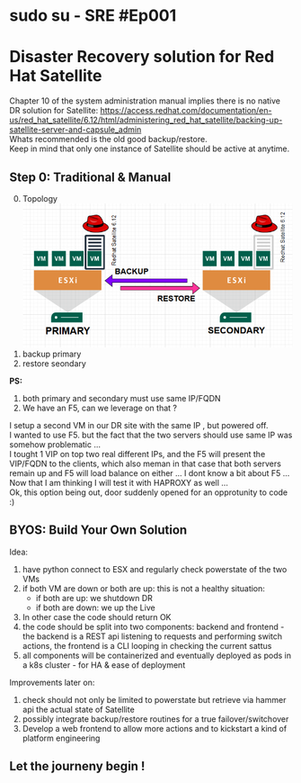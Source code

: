 # sudo su - SRE #Ep001
# Disaster Recovery solution for Red Hat Satellite
Chapter 10 of the system administration manual implies there is no native DR solution for Satellite: https://access.redhat.com/documentation/en-us/red_hat_satellite/6.12/html/administering_red_hat_satellite/backing-up-satellite-server-and-capsule_admin   
Whats recommended is the old good backup/restore.  
Keep in mind that only one instance of Satellite should be active at anytime.

## Step 0: Traditional & Manual

0. Topology
   ![](images/topo1.PNG)   
2. backup primary  
3. restore seondary
   
**PS:** 
1) both primary and secondary must use same IP/FQDN
2) We have an F5, can we leverage on that ?
   
I setup a second VM in our DR site with the same IP , but powered off.  
I wanted to use F5. but the fact that the two servers should use same IP was somehow problematic ...  
I tought 1 VIP on top two real different IPs, and the F5 will present the VIP/FQDN to the clients, which also meman in that case that both servers remain up and F5 will load balance on either ... 
I dont know a bit about F5 ...  
Now that I am thinking I will test it with HAPROXY as well ...   
Ok, this option being out, door suddenly opened for an opprotunity to code :)   

## BYOS: Build Your Own Solution   
Idea:  
1. have python connect to ESX and regularly check powerstate of the two VMs
2. if both VM are down or both are up: this is not a healthy situation:
   * if both are up: we shutdown DR
   * if both are down: we up the Live
3. In other case the code should return OK
4. the code should be split into two components: backend and frontend - the backend is a REST api listening to requests and performing switch actions, the frontend is a CLI looping in checking the current sattus
5. all components will be containerized and eventually deployed as pods in a k8s cluster - for HA & ease of deployment

Improvements later on:
1. check should not only be limited to powerstate but retrieve via hammer api the actual state of Satellite
2. possibly integrate backup/restore routines for a true failover/switchover
3. Develop a web frontend to allow more actions and to kickstart a kind of platform engineering   

## Let the journeny begin !






